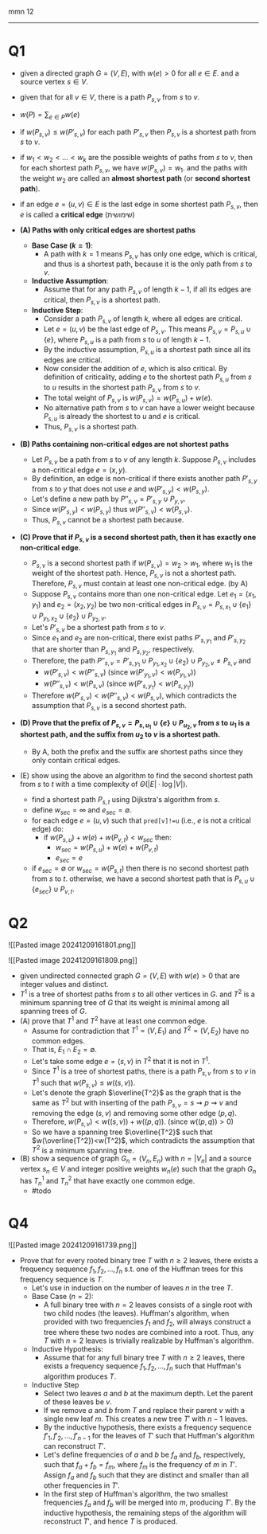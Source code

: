 mmn 12

---


# Q1

- given a directed graph $G=(V,E)$, with $w(e)>0$ for all $e\in E$. and a source vertex $s\in V$.
- given that for all $v\in V$, there is a path $P_{s,v}$ from $s$ to $v$.
- $w(P)=\sum_{e\in P}w(e)$
- if $w(P_{s,v})\leq w(P'_{s,v})$ for each path $P'_{s,v}$ then $P_{s,v}$ is a shortest path from $s$ to $v$.
- if $w_1<w_2<\ldots<w_k$ are the possible weights of paths from $s$ to $v$, then for each shortest path $P_{s,v}$, we have $w(P_{s,v})=w_1$. and the paths with the weight $w_2$ are called an **almost shortest path** (or **second shortest path**).
- if an edge $e=(u,v)\in E$ is the last edge in some shortest path $P_{s,v}$, then $e$ is called a **critical edge** (שימושית)

- **(A) Paths with only critical edges are shortest paths**
	- **Base Case ($k=1$)**:
		- A path with $k = 1$ means $P_{s,v}$ has only one edge, which is critical, and thus is a shortest path, because it is the only path from $s$ to $v$.
	- **Inductive Assumption**:
		- Assume that for any path $P_{s,v}$ of length $k-1$, if all its edges are critical, then $P_{s,v}$ is a shortest path.
	- **Inductive Step**:
		- Consider a path $P_{s,v}$ of length $k$, where all edges are critical.
		- Let $e = (u, v)$ be the last edge of $P_{s,v}$. This means $P_{s,v} = P_{s,u} \cup \{e\}$, where $P_{s,u}$ is a path from $s$ to $u$ of length $k-1$.
		- By the inductive assumption, $P_{s,u}$ is a shortest path since all its edges are critical.
		- Now consider the addition of $e$, which is also critical. By definition of criticality, adding $e$ to the shortest path $P_{s,u}$ from $s$ to $u$ results in the shortest path $P_{s,v}$ from $s$ to $v$.
		- The total weight of $P_{s,v}$ is $w(P_{s,v}) = w(P_{s,u}) + w(e)$.
		- No alternative path from $s$ to $v$ can have a lower weight because $P_{s,u}$ is already the shortest to $u$ and $e$ is critical.
		- Thus, $P_{s,v}$ is a shortest path.
- **(B) Paths containing non-critical edges are not shortest paths**
	- Let $P_{s,v}$ be a path from $s$ to $v$ of any length $k$. Suppose $P_{s,v}$ includes a non-critical edge $e = (x, y)$.  
	- By definition, an edge is non-critical if there exists another path $P'_{s,y}$ from $s$ to $y$ that does not use $e$ and $w(P'_{s,y}) < w(P_{s,y})$.  
	- Let's define a new path by $P''_{s,v} = P'_{s,y} \cup P_{y,v}$.
	- Since $w(P'_{s,y}) < w(P_{s,y})$ thus $w(P''_{s,v}) < w(P_{s,v})$.
	- Thus, $P_{s,v}$ cannot be a shortest path because.
- **(C) Prove that if $P_{s,v}$ is a second shortest path, then it has exactly one non-critical edge.**
	- $P_{s,v}$ is a second shortest path if $w(P_{s,v}) = w_2>w_1$, where $w_1$ is the weight of the shortest path. Hence, $P_{s,v}$ is not a shortest path. Therefore, $P_{s,v}$ must contain at least one non-critical edge. (by A)
	- Suppose $P_{s,v}$ contains more than one non-critical edge. Let $e_1=(x_1,y_1)$ and $e_2=(x_2,y_2)$ be two non-critical edges in $P_{s,v}=P_{s,x_1}\cup\{e_1\}\cup P_{y_1,x_2}\cup\{e_2\}\cup P_{y_2,v}$.
	- Let's $P'_{s,v}$ be a shortest path from $s$ to $v$.
	- Since $e_1$ and $e_2$ are non-critical, there exist paths $P'_{s,y_1}$ and $P'_{s,y_2}$ that are shorter than $P_{s,y_1}$ and $P_{s,y_2}$, respectively.
	- Therefore, the path $P''_{s,v}=P'_{s,y_1}\cup P_{y_1,x_2}\cup\{e_2\}\cup P_{y_2,v}\neq P_{s,v}$ and
		- $w(P'_{s,v})<w(P''_{s,v})$ (since $w(P'_{y_1,v})<w(P_{y_1,v})$)
		- $w(P''_{s,v})<w(P_{s,v})$ (since $w(P'_{s,y_1})<w(P_{s,y_1})$)
	- Therefore $w(P'_{s,v})<w(P''_{s,v})<w(P_{s,v})$, which contradicts the assumption that $P_{s,v}$ is a second shortest path.
- **(D) Prove that the prefix of $P_{s,v}=P_{s,u_1}\cup\{e\}\cup P_{u_2,v}$ from $s$ to $u_1$ is a shortest path, and the suffix from $u_2$ to $v$ is a shortest path.** 
	- By A, both the prefix and the suffix are shortest paths since they only contain critical edges.
- (E) show using the above an algorithm to find the second shortest path from $s$ to $t$ with a time complexity of $\Theta(|E|\cdot \log |V|)$. 
	- find a shortest path $P_{s,t}$ using Dijkstra's algorithm from $s$.
	- define $w_{sec}=\infty$ and $e_{sec}=\emptyset$.
	- for each edge $e=(u,v)$ such that `pred[v]!=u` (i.e., $e$ is not a critical edge) do:
		- if $w(P_{s,u})+w(e)+w(P_{v,t})<w_{sec}$ then:
		    - $w_{sec}=w(P_{s,u})+w(e)+w(P_{v,t})$
		    - $e_{sec}=e$
	- if $e_{sec}=\emptyset$ or $w_{sec}=w(P_{s,t})$ then there is no second shortest path from $s$ to $t$. otherwise, we have a second shortest path that is $P_{s,u}\cup\{e_{sec}\}\cup P_{v,t}$.


# Q2


![[Pasted image 20241209161801.png]]

![[Pasted image 20241209161809.png]]

- given undirected connected graph $G=(V,E)$ with $w(e)>0$ that are integer values and distinct.
- $T^1$ is a tree of shortest paths from $s$ to all other vertices in $G$. and $T^2$ is a minimum spanning tree of $G$ that its weight is minimal among all spanning trees of $G$.
- (A) prove that $T^1$ and $T^2$ have at least one common edge.
	- Assume for contradiction that $T^1=(V,E_1)$ and $T^2=(V,E_2)$ have no common edges.
	- That is, $E_1\cap E_2=\emptyset$.
	- Let's take some edge $e=(s,v)$ in $T^2$ that it is not in $T^1$.
	- Since $T^1$ is a tree of shortest paths, there is a path $P_{s,v}$ from $s$ to $v$ in $T^1$ such that $w(P_{s,v})\leq w((s,v))$.
	- Let's denote the graph $\overline{T^2}$ as the graph that is the same as $T^2$ but with inserting of the path $P_{s,v}=s \rightsquigarrow p \rightsquigarrow v$ and removing the edge $(s,v)$ and removing some other edge $(p,q)$.
	- Therefore, $w(P_{s,v}) < w((s,v)) + w((p,q))$. (since $w((p,q))>0$)
	- So we have a spanning tree $\overline{T^2}$ such that $w(\overline{T^2})<w(T^2)$, which contradicts the assumption that $T^2$ is a minimum spanning tree.
- (B) show a sequence of graph $G_n=(V_n,E_n)$ with $n=|V_n|$ and a source vertex $s_n\in V$ and integer positive weights $w_n(e)$ such that the graph $G_n$ has $T^1_n$ and $T^2_n$ that have exactly one common edge.
	- #todo 

# Q4

![[Pasted image 20241209161739.png]]

- Prove that for every rooted binary tree $T$ with $n\geq 2$ leaves, there exists a frequency sequence $f_1,f_2,\ldots,f_n$ s.t. one of the Huffman trees for this frequency sequence is $T$.
	- Let's use in induction on the number of leaves $n$ in the tree $T$.
	- Base Case ($n = 2$): 
		- A full binary tree with $n = 2$ leaves consists of a single root with two child nodes (the leaves). Huffman's algorithm, when provided with two frequencies $f_1$ and $f_2$, will always construct a tree where these two nodes are combined into a root. Thus, any $T$ with $n = 2$ leaves is trivially realizable by Huffman's algorithm.
	- Inductive Hypothesis: 
		- Assume that for any full binary tree $T$ with $n \geq 2$ leaves, there exists a frequency sequence $f_1, f_2, \ldots, f_{n}$ such that Huffman's algorithm produces $T$.
	- Inductive Step
		- Select two leaves $a$ and $b$ at the maximum depth. Let the parent of these leaves be $v$.
		- If we remove $a$ and $b$ from $T$ and replace their parent $v$ with a single new leaf $m$. This creates a new tree $T'$ with $n - 1$ leaves.
		- By the inductive hypothesis, there exists a frequency sequence $f'_1, f'_2, \ldots, f'_{n-1}$ for the leaves of $T'$ such that Huffman's algorithm can reconstruct $T'$.
		- Let's define frequencies of $a$ and $b$ be $f_a$ and $f_b$, respectively, such that $f_a + f_b = f_m$, where $f_m$ is the frequency of $m$ in $T'$. Assign $f_a$ and $f_b$ such that they are distinct and smaller than all other frequencies in $T'$.
		- In the first step of Huffman's algorithm, the two smallest frequencies $f_a$ and $f_b$ will be merged into $m$, producing $T'$. By the inductive hypothesis, the remaining steps of the algorithm will reconstruct $T'$, and hence $T$ is produced.
	
	
	
	
	
	
